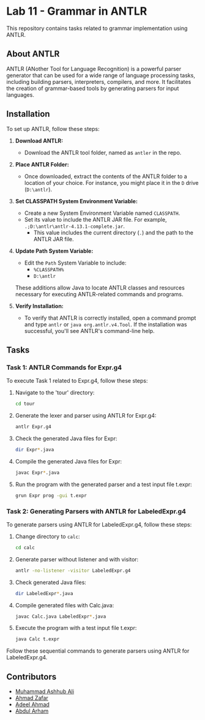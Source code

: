 # Lab 11 - Grammar in ANTLR

This repository contains tasks related to grammar implementation using ANTLR.

## About ANTLR

ANTLR (ANother Tool for Language Recognition) is a powerful parser generator that can be used for a wide range of language processing tasks, including building parsers, interpreters, compilers, and more. It facilitates the creation of grammar-based tools by generating parsers for input languages.

## Installation

To set up ANTLR, follow these steps:

1. **Download ANTLR:**
   - Download the ANTLR tool folder, named as `antler` in the repo.

2. **Place ANTLR Folder:**
   - Once downloaded, extract the contents of the ANTLR folder to a location of your choice. For instance, you might place it in the `D` drive (`D:\antlr`).

3. **Set CLASSPATH System Environment Variable:**
   - Create a new System Environment Variable named `CLASSPATH`.
   - Set its value to include the ANTLR JAR file. For example, `.;D:\antlr\antlr-4.13.1-complete.jar`.
     - This value includes the current directory (`.`) and the path to the ANTLR JAR file.

4. **Update Path System Variable:**
   - Edit the `Path` System Variable to include:
     - `%CLASSPATH%`
     - `D:\antlr`

   These additions allow Java to locate ANTLR classes and resources necessary for executing ANTLR-related commands and programs.

5. **Verify Installation:**
   - To verify that ANTLR is correctly installed, open a command prompt and type `antlr` or `java org.antlr.v4.Tool`. If the installation was successful, you'll see ANTLR's command-line help.

## Tasks

### Task 1: ANTLR Commands for Expr.g4

To execute Task 1 related to Expr.g4, follow these steps:

1. Navigate to the 'tour' directory:
    ```bash
    cd tour
    ```

2. Generate the lexer and parser using ANTLR for Expr.g4:
    ```bash
    antlr Expr.g4
    ```

3. Check the generated Java files for Expr:
    ```bash
    dir Expr*.java
    ```

4. Compile the generated Java files for Expr:
    ```bash
    javac Expr*.java
    ```

5. Run the program with the generated parser and a test input file t.expr:
    ```bash
    grun Expr prog -gui t.expr
    ```


### Task 2: Generating Parsers with ANTLR for LabeledExpr.g4

To generate parsers using ANTLR for LabeledExpr.g4, follow these steps:

1. Change directory to `calc`:
    ```bash
    cd calc
    ```

2. Generate parser without listener and with visitor:
    ```bash
    antlr -no-listener -visitor LabeledExpr.g4
    ```

3. Check generated Java files:
    ```bash
    dir LabeledExpr*.java
    ```

4. Compile generated files with Calc.java:
    ```bash
    javac Calc.java LabeledExpr*.java
    ```

5. Execute the program with a test input file t.expr:
    ```bash
    java Calc t.expr
    ```

Follow these sequential commands to generate parsers using ANTLR for LabeledExpr.g4.

## Contributors

- [Muhammad Ashhub Ali](https://github.com/NightWalker7558)
- [Ahmad Zafar](https://github.com/Arch-Frost)
- [Adeel Ahmad](https://github.com/itsAdee)
- [Abdul Arham](https://github.com/a-arham-x)
